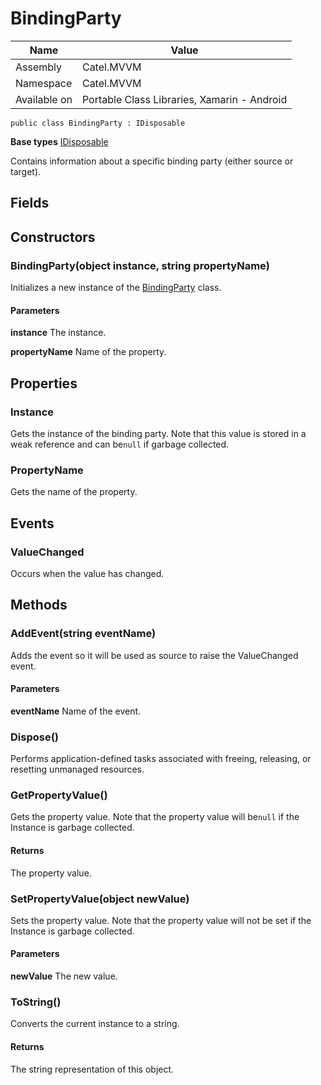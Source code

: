 

# BindingParty

Name|Value
---|---
Assembly|Catel.MVVM
Namespace|Catel.MVVM
Available on|Portable Class Libraries, Xamarin - Android

```
public class BindingParty : IDisposable
```

**Base types**
[IDisposable]()


Contains information about a specific binding party (either source or target).



## Fields

## Constructors

### BindingParty(object instance, string propertyName)

Initializes a new instance of the [BindingParty](#) class.

#### Parameters

**instance**
The instance.

**propertyName**
Name of the property.



## Properties

### Instance

Gets the instance of the binding party. Note that this value is stored in a weak reference and can be`null` if garbage collected.



### PropertyName

Gets the name of the property.



## Events

### ValueChanged

Occurs when the value has changed.



## Methods

### AddEvent<TEventArgs>(string eventName)

Adds the event so it will be used as source to raise the ValueChanged event.

#### Parameters

**eventName**
Name of the event.



### Dispose()

Performs application-defined tasks associated with freeing, releasing, or resetting unmanaged resources.



### GetPropertyValue()

Gets the property value. Note that the property value will be`null` if the Instance is garbage collected.

#### Returns

The property value.



### SetPropertyValue(object newValue)

Sets the property value. Note that the property value will not be set if the Instance is garbage collected.

#### Parameters

**newValue**
The new value.



### ToString()

Converts the current instance to a string.

#### Returns

The string representation of this object.



